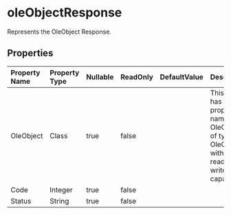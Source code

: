 # **oleObjectResponse**

Represents the OleObject Response. 

## **Properties**

| Property Name | Property Type | Nullable |  ReadOnly | DefaultValue | Description | 
| :- | :- | :- |:- |  :- | :- |
|OleObject|Class|true|false |  |This class has a property named OleObject of type OleObject with both read and write capabilities.|
|Code|Integer|true|false |  ||
|Status|String|true|false |  ||

